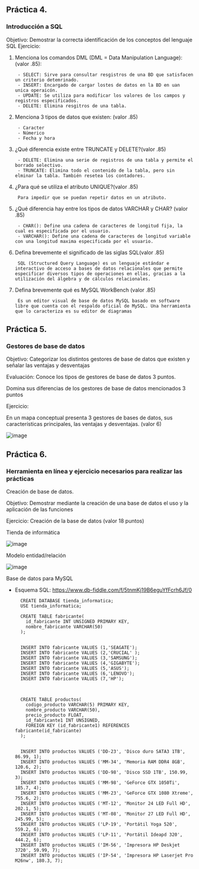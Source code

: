 ## Práctica 4.
### Introducción a SQL
Objetivo: Demostrar la correcta identificación de los conceptos del lenguaje SQL
Ejercicio:

1. Menciona los comandos DML (DML = Data Manipulation Language): (valor .85):

        - SELECT: Sirve para consultar resgistros de una BD que satisfacen un criterio detemrinado.
        - INSERT: Encargado de cargar lostes de datos en la BD en uan unica operaicón.
        - UPDATE: Se utiliza para modificar los valores de los campos y registros especificados.
        - DELETE: Elimina resgitros de una tabla. 


2. Menciona 3 tipos de datos que existen: (valor .85)
   
        - Caracter
        - Númerico
        - Fecha y hora


3. ¿Qué diferencia existe entre TRUNCATE y DELETE?(valor .85)

        - DELETE: Elimina una serie de registros de una tabla y permite el borrado selectivo.
        - TRUNCATE: Elimina todo el contenido de la tabla, pero sin elminar la tabla. También resetea los contadores.
        

4. ¿Para qué se utiliza el atributo UNIQUE?(valor .85)

        Para impedir que se puedan repetir datos en un atributo.

5. ¿Qué diferencia hay entre los tipos de datos VARCHAR y CHAR? (valor .85)

        - CHAR(): Define una cadena de caracteres de longitud fija, la cual es especificada por el usuario.
        - VARCHAR(): Define una cadena de caracteres de longitud variable con una longitud maxima especificada por el usuario.


6. Defina brevemente el significado de las siglas SQL(valor .85)

        SQL (Structured Query Language) es un lenguaje estándar e interactivo de acceso a bases de datos relacionales que permite especificar diversos tipos de operaciones en ellas, gracias a la utilización del álgebra y de cálculos relacionales.

7. Defina brevemente qué es MySQL WorkBench (valor .85)

        Es un editor visual de base de datos MySQL basado en software libre que cuenta con el respaldo oficial de MySQL. Una herramienta que lo caracteriza es su editor de diagramas

## Práctica 5.
### Gestores de base de datos

Objetivo: Categorizar los distintos gestores de base de datos que existen y señalar las
ventajas y desventajas

Evaluación: Conoce los tipos de gestores de base de datos 3 puntos.

Domina sus diferencias de los gestores de base de datos mencionados 3 puntos

Ejercicio:

En un mapa conceptual presenta 3 gestores de bases de datos, sus características
principales, las ventajas y desventajas. (valor 6)

![image](https://user-images.githubusercontent.com/75552884/170532180-cdaa559d-10db-4ee6-be1a-3a884c6d04d4.png)



## Práctica 6.
### Herramienta en línea y ejercicio necesarios para realizar las prácticas

Creación de base de datos.

Objetivo: Demostrar mediante la creación de una base de datos el uso y la aplicación de
las funciones

Ejercicio: Creación de la base de datos (valor 18 puntos)

Tienda de informática

![image](https://user-images.githubusercontent.com/91554777/170415101-717bca19-3644-46a9-8a57-8d5940c5d283.png)




Modelo entidad/relación

![image](https://user-images.githubusercontent.com/75552884/170527911-0fe18ec8-0770-4164-9688-69be21582b9e.png)





Base de datos para MySQL

- Esquema SQL: https://www.db-fiddle.com/f/5tnmKj19B6eguYfFcrh6Jf/0

        CREATE DATABASE tienda_informatica;
        USE tienda_informatica;

        CREATE TABLE fabricante(
          id_fabricante INT UNSIGNED PRIMARY KEY,
          nombre_fabricante VARCHAR(50)
        );


        INSERT INTO fabricante VALUES (1,'SEAGATE');
        INSERT INTO fabricante VALUES (2,'CRUCIAL' );
        INSERT INTO fabricante VALUES (3,'SAMSUNG');
        INSERT INTO fabricante VALUES (4,'GIGABYTE');
        INSERT INTO fabricante VALUES (5,'ASUS');
        INSERT INTO fabricante VALUES (6,'LENOVO');
        INSERT INTO fabricante VALUES (7,'HP');



        CREATE TABLE productos(
          codigo_producto VARCHAR(5) PRIMARY KEY,
          nombre_producto VARCHAR(50),
          precio_producto FLOAT,
          id_fabricante1 INT UNSIGNED,
          FOREIGN KEY (id_fabricante1) REFERENCES fabricante(id_fabricante)
        );


        INSERT INTO productos VALUES ('DD-23', 'Disco duro SATA3 1TB', 86.99, 1);
        INSERT INTO productos VALUES ('MM-34', 'Memoria RAM DDR4 8GB', 120.6, 2);
        INSERT INTO productos VALUES ('DD-98', 'Disco SSD 1TB', 150.99, 3);
        INSERT INTO productos VALUES ('MM-98', 'GeForce GTX 1050Ti', 185.7, 4);
        INSERT INTO productos VALUES ('MM-23', 'GeForce GTX 1080 Xtreme', 755.6, 2);
        INSERT INTO productos VALUES ('MT-12', 'Monitor 24 LED Full HD', 202.1, 5);
        INSERT INTO productos VALUES ('MT-08', 'Monitor 27 LED Full HD', 245.99, 5);
        INSERT INTO productos VALUES ('LP-19', 'Portátil Yoga 520', 559.2, 6);
        INSERT INTO productos VALUES ('LP-11', 'Portátil Ideapd 320', 444.2, 6);
        INSERT INTO productos VALUES ('IM-56', 'Impresora HP Deskjet 3720', 59.99, 7);
        INSERT INTO productos VALUES ('IP-54', 'Impresora HP Laserjet Pro M26nw', 180.3, 7);

